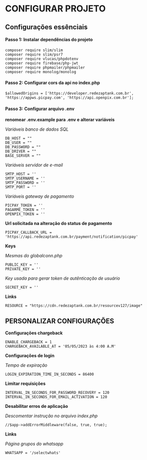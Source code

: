 # CONFIGURAR PROJETO

## Configurações essênciais

#### Passo 1: Instalar dependências do projeto

```
composer require slim/slim
composer require slim/psr7
composer require vlucas/phpdotenv
composer require firebase/php-jwt
composer require phpmailer/phpmailer
composer require monolog/monolog
```


#### Passo 2: Configurar cors da api no index.php

```$allowedOrigins = ['https://developer.redezaptank.com.br', 'https://appws.picpay.com', 'https://api.openpix.com.br'];```


#### Passo 3: Configurar arquivo .env

**renomear .env.example para .env e alterar variáveis**

_Variáveis banco de dados SQL_
```
DB_HOST = ""
DB_USER = ""
DB_PASSWORD = ""
DB_DRIVER = ""
BASE_SERVER = ""
```

_Variáveis servidor de e-mail_
```
SMTP_HOST = ''
SMTP_USERNAME = ''
SMTP_PASSWORD = ''
SMTP_PORT = ''
```

_Variáveis gateway de pagamento_
```
PICPAY_TOKEN = ''
PAGARME_TOKEN = ''
OPENPIX_TOKEN = ''
```

**Url solicitada na alteração do status de pagamento**
```
PICPAY_CALLBACK_URL = 'https://api.redezaptank.com.br/payment/notification/picpay'
```

**Keys**

_Mesmas do globalconn.php_
```
PUBLIC_KEY = ''
PRIVATE_KEY = ''
```

_Key usada para gerar token de autênticação de usuário_
```
SECRET_KEY = ''
```

**Links**

```
RESOURCE = "https://cdn.redezaptank.com.br/resourcev127/image"
```


## PERSONALIZAR CONFIGURAÇÕES ##

**Configurações chargeback**

```
ENABLE_CHARGEBACK = 1
CHARGEBACK_AVAILABLE_AT = '05/05/2023 às 4:00 A.M'
```

**Configurações de login**

_Tempo de expiração_
```
LOGIN_EXPIRATION_TIME_IN_SECONDS = 86400
```

**Limitar requisições**

```
INTERVAL_IN_SECONDS_FOR_PASSWORD_RECOVERY = 120
INTERVAL_IN_SECONDS_FOR_EMAIL_ACTIVATION = 120
```

**Desabilitar erros de aplicação**

_Descomentar instrução no arquivo index.php_
```
//$app->addErrorMiddleware(false, true, true);
```

**Links**

_Página grupos do whatsapp_
```
WHATSAPP = '/selectwhats'
```